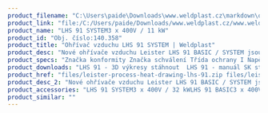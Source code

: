 ```yaml
---
product_filename: "C:\Users\paide\Downloads\www.weldplast.cz\markdown\ohrivac-vzduchu-lhs-91-system91.md"
product_link: "file:/C:/Users/paide/Downloads/www.weldplast.cz/www.weldplast.cz/ohrivac-vzduchu-lhs-91-system91"
product_name: "LHS 91 SYSTEM3 x 400V / 11 kW"
product_id: "Obj. číslo:140.358"
product_title: "Ohřívač vzduchu LHS 91 SYSTEM | Weldplast"
product_desc: "Nové ohřívače vzduchu Leister LHS 91 BASIC / SYSTEM jsou nástupci oblíbených modelů Leister LE 40000.Potenciometrem plynule regulovatelný topný výkonExterní regulace pomocí standardních signálů 4-20 mA nebo 0-10 V ( SYSTEM)"
product_specs: "Značka konformity Značka schválení Třída ochrany I NapětíV~3 x 400 PříkonW11000 FrekvenceHz50 / 60 Max. teplota°C650 Průtok vzduchul/min1100 - 5200 Úroveň hlučnosti LpAdB<70 Rozměry (D x Š x V)mm447 x 312 x 306 Hmotnostkg132 Max. teplota prostředí°C60 Max. vstupní teplota vzduchu°C50"
product_downloads: "LHS 91 - 3D výkresy stáhnout  LHS 91 - manuál SK stáhnout  LHS 91 - montážní rozměry stáhnout  LHS 91 - produktový list stáhnout  Přechod z LE na LHS stáhnout  LHS - manuál CZ stáhnout"
product_href: "files/leister-process-heat-drawing-lhs-91.zip files/leister-process-heat-drawing-lhs-91.zip files/lhs91-manual-sk-layout-1.pdf files/lhs91-manual-sk-layout-1.pdf files/lhs-91-montazni-rozmery-leister1.jpg files/lhs-91-montazni-rozmery-leister1.jpg files/lhs-91-produktovy-list.pdf files/lhs-91-produktovy-list.pdf files/prechod-z-le-na-lhs.pdf files/prechod-z-le-na-lhs.pdf files/lhs15-21-41-61-manual-cz.pdf files/lhs15-21-41-61-manual-cz.pdf"
product_desc_2: "Nové ohřívače vzduchu Leister LHS 91 BASIC / SYSTEM jsou nástupci oblíbených modelů Leister LE 40000.Potenciometrem plynule regulovatelný topný výkonExterní regulace pomocí standardních signálů 4-20 mA nebo 0-10 V ( SYSTEM)"
product_accessories: "LHS 91 SYSTEM3 x 400V / 32 kWLHS 91 BASIC3 x 400V / 32kW"
product_similar: ""
---
```

